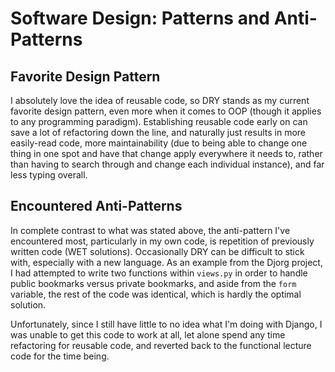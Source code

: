 # Software Design: Patterns and Anti-Patterns

## Favorite Design Pattern
I absolutely love the idea of reusable code, so DRY stands as my current favorite design pattern, even more when it comes to OOP (though it applies to any programming paradigm). Establishing reusable code early on can save a lot of refactoring down the line, and naturally just results in more easily-read code, more maintainability (due to being able to change one thing in one spot and have that change apply everywhere it needs to, rather than having to search through and change each individual instance), and far less typing overall.

## Encountered Anti-Patterns
In complete contrast to what was stated above, the anti-pattern I've encountered most, particularly in my own code, is repetition of previously written code (WET solutions). Occasionally DRY can be difficult to stick with, especially with a new language. As an example from the Djorg project, I had attempted to write two functions within `views.py` in order to handle public bookmarks versus private bookmarks, and aside from the `form` variable, the rest of the code was identical, which is hardly the optimal solution.

Unfortunately, since I still have little to no idea what I'm doing with Django, I was unable to get this code to work at all, let alone spend any time refactoring for reusable code, and reverted back to the functional lecture code for the time being.